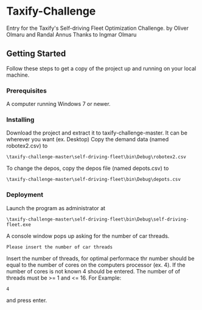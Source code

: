 # Taxify-Challenge
Entry for the Taxify's Self-driving Fleet Optimization Challenge.
by Oliver Olmaru and Randal Annus
Thanks to Ingmar Olmaru

## Getting Started
Follow these steps to get a copy of the project up and running on your local machine.

### Prerequisites
A computer running Windows 7 or newer.

### Installing
Download the project and extract it to taxify-challenge-master. It can be wherever you want (ex. Desktop)
Copy the demand data (named robotex2.csv) to
```
\taxify-challenge-master\self-driving-fleet\bin\Debug\robotex2.csv
```
To change the depos, copy the depos file (named depots.csv) to
```
\taxify-challenge-master\self-driving-fleet\bin\Debug\depots.csv
```

### Deployment
Launch the program as administrator at
```
\taxify-challenge-master\self-driving-fleet\bin\Debug\self-driving-fleet.exe
```
A console window pops up asking for the number of car threads.
```
Please insert the number of car threads
```
Insert the number of threads, for optimal performace thr number should be equal to the number of cores on the computers processor (ex. 4). If the number of cores is not known 4 should be entered. The number of of threads must be >= 1 and <= 16.
For Example:
```
4
```
and press enter.
